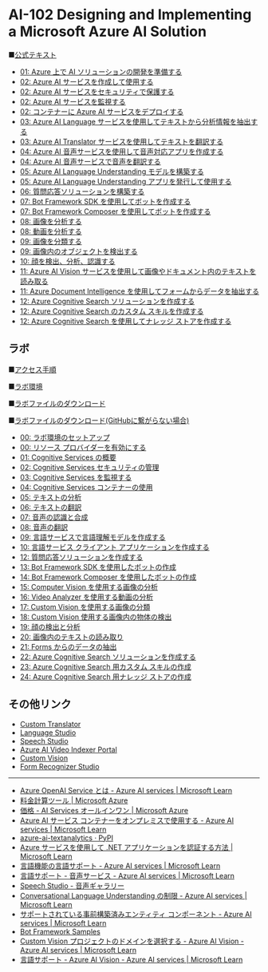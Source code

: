 # AI-102 Designing and Implementing a Microsoft Azure AI Solution

■[公式テキスト](https://learn.microsoft.com/ja-jp/training/courses/ai-102t00?wt.mc_id=esi_m2l_content_wwl#study-guide)

* [01: Azure 上で AI ソリューションの開発を準備する](https://learn.microsoft.com/ja-jp/training/modules/prepare-to-develop-ai-solutions-azure/)
* [02: Azure AI サービスを作成して使用する](https://learn.microsoft.com/ja-jp/training/modules/create-manage-cognitive-services/)
* [02: Azure AI サービスをセキュリティで保護する](https://learn.microsoft.com/ja-jp/training/modules/secure-cognitive-services/)
* [02: Azure AI サービスを監視する](https://learn.microsoft.com/ja-jp/training/modules/monitor-cognitive-services/)
* [02: コンテナーに Azure AI サービスをデプロイする](https://learn.microsoft.com/ja-jp/training/modules/investigate-container-for-use-cognitive-services/)
* [03: Azure AI Language サービスを使用してテキストから分析情報を抽出する](https://learn.microsoft.com/ja-jp/training/modules/extract-insights-text-with-text-analytics-service/)
* [03: Azure AI Translator サービスを使用してテキストを翻訳する](https://learn.microsoft.com/ja-jp/training/modules/translate-text-with-translator-service/)
* [04: Azure AI 音声サービスを使用して音声対応アプリを作成する](https://learn.microsoft.com/ja-jp/training/modules/transcribe-speech-input-text/)
* [04: Azure AI 音声サービスで音声を翻訳する](https://learn.microsoft.com/ja-jp/training/modules/translate-speech-speech-service/)
* [05: Azure AI Language Understanding モデルを構築する](https://learn.microsoft.com/ja-jp/training/modules/build-language-understanding-model/)
* [05: Azure AI Language Understanding アプリを発行して使用する](https://learn.microsoft.com/ja-jp/training/modules/publish-use-language-understand-app/)
* [06: 質問応答ソリューションを構築する](https://learn.microsoft.com/ja-jp/training/modules/build-qna-solution-qna-maker/)
* [07: Bot Framework SDK を使用してボットを作成する](https://learn.microsoft.com/ja-jp/training/modules/design-bot-conversation-flow/)
* [07: Bot Framework Composer を使用してボットを作成する](https://learn.microsoft.com/ja-jp/training/modules/create-bot-with-bot-framework-composer/)
* [08: 画像を分析する](https://learn.microsoft.com/ja-jp/training/modules/analyze-images/)
* [08: 動画を分析する](https://learn.microsoft.com/ja-jp/training/modules/analyze-video/)
* [09: 画像を分類する](https://learn.microsoft.com/ja-jp/training/modules/classify-images/)
* [09: 画像内のオブジェクトを検出する](https://learn.microsoft.com/ja-jp/training/modules/detect-objects-images/)
* [10: 顔を検出、分析、認識する](https://learn.microsoft.com/ja-jp/training/modules/detect-analyze-recognize-faces/)
* [11: Azure AI Vision サービスを使用して画像やドキュメント内のテキストを読み取る](https://learn.microsoft.com/ja-jp/training/modules/read-text-images-documents-with-computer-vision-service/)
* [11: Azure Document Intelligence を使用してフォームからデータを抽出する](https://learn.microsoft.com/ja-jp/training/modules/work-form-recognizer/)
* [12: Azure Cognitive Search ソリューションを作成する](https://learn.microsoft.com/ja-jp/training/modules/create-azure-cognitive-search-solution/)
* [12: Azure Cognitive Search のカスタム スキルを作成する](https://learn.microsoft.com/ja-jp/training/modules/create-enrichment-pipeline-azure-cognitive-search/)
* [12: Azure Cognitive Search を使用してナレッジ ストアを作成する](https://learn.microsoft.com/ja-jp/training/modules/create-knowledge-store-azure-cognitive-search/)

## ラボ

■[アクセス手順](https://publicfilestor.blob.core.windows.net/ai102/Opening.pdf)

■[ラボ環境](https://aka.ms/lab-env)

■[ラボファイルのダウンロード](https://github.com/MicrosoftLearning/AI-102-AIEngineer/archive/refs/heads/master.zip)

■[ラボファイルのダウンロード(GitHubに繋がらない場合)](https://publicfilestor.blob.core.windows.net/ai102/AI-102-AIEngineer-master_0803.zip)

* [00: ラボ環境のセットアップ](https://github.com/MTT-ja/AI-102-AIEngineer.ja-jp/blob/main/Instructions/00-setup.md)
* [00: リソース プロバイダーを有効にする](https://github.com/MTT-ja/AI-102-AIEngineer.ja-jp/blob/main/Instructions/00-update-resource-providers.md)
* [01: Cognitive Services の概要](https://github.com/MTT-ja/AI-102-AIEngineer.ja-jp/blob/main/Instructions/01-get-started-cognitive-services.md)
* [02: Cognitive Services セキュリティの管理](https://github.com/MTT-ja/AI-102-AIEngineer.ja-jp/blob/main/Instructions/02-cognitive-services-security.md)
* [03: Cognitive Services を監視する](https://github.com/MTT-ja/AI-102-AIEngineer.ja-jp/blob/main/Instructions/03-monitor-cognitive-services.md)
* [04: Cognitive Services コンテナーの使用](https://github.com/MTT-ja/AI-102-AIEngineer.ja-jp/blob/main/Instructions/04-use-a-container.md)
* [05: テキストの分析](https://github.com/MTT-ja/AI-102-AIEngineer.ja-jp/blob/main/Instructions/05-analyze-text.md)
* [06: テキストの翻訳](https://github.com/MTT-ja/AI-102-AIEngineer.ja-jp/blob/main/Instructions/06-translate-text.md)
* [07: 音声の認識と合成](https://github.com/MTT-ja/AI-102-AIEngineer.ja-jp/blob/main/Instructions/07-speech.md)
* [08: 音声の翻訳](https://github.com/MTT-ja/AI-102-AIEngineer.ja-jp/blob/main/Instructions/08-translate-speech.md)
* [09: 言語サービスで言語理解モデルを作成する](https://github.com/MTT-ja/AI-102-AIEngineer.ja-jp/blob/main/Instructions/09b-language-understanding-(preview).md)
* [10: 言語サービス クライアント アプリケーションを作成する](https://github.com/MTT-ja/AI-102-AIEngineer.ja-jp/blob/main/Instructions/10b-language-understanding-client-(preview).md)
* [12: 質問応答ソリューションを作成する](https://github.com/MTT-ja/AI-102-AIEngineer.ja-jp/blob/japanese/Instructions/12-qna-maker.md)
* [13: Bot Framework SDK を使用したボットの作成](https://github.com/MTT-ja/AI-102-AIEngineer.ja-jp/blob/main/Instructions/13-bot-framework.md)
* [14: Bot Framework Composer を使用したボットの作成](https://github.com/MTT-ja/AI-102-AIEngineer.ja-jp/blob/main/Instructions/14-bot-composer.md)
* [15: Computer Vision を使用する画像の分析](https://github.com/MTT-ja/AI-102-AIEngineer.ja-jp/blob/main/Instructions/15-computer-vision.md)
* [16: Video Analyzer を使用する動画の分析](https://github.com/MTT-ja/AI-102-AIEngineer.ja-jp/blob/main/Instructions/16-video-indexer.md)
* [17: Custom Vision を使用する画像の分類](https://github.com/MTT-ja/AI-102-AIEngineer.ja-jp/blob/main/Instructions/17-image-classification.md)
* [18: Custom Vision 使用する画像内の物体の検出](https://github.com/MTT-ja/AI-102-AIEngineer.ja-jp/blob/main/Instructions/18-object-detection.md)
* [19: 顔の検出と分析](https://github.com/MTT-ja/AI-102-AIEngineer.ja-jp/blob/main/Instructions/19-face-service.md)
* [20: 画像内のテキストの読み取り](https://github.com/MTT-ja/AI-102-AIEngineer.ja-jp/blob/main/Instructions/20-ocr.md)
* [21: Forms からのデータの抽出](https://github.com/MTT-ja/AI-102-AIEngineer.ja-jp/blob/main/Instructions/21-form-recognizer.md)
* [22: Azure Cognitive Search ソリューションを作成する](https://github.com/MTT-ja/AI-102-AIEngineer.ja-jp/blob/main/Instructions/22-azure-search.md)
* [23: Azure Cognitive Search 用カスタム スキルの作成](https://github.com/MTT-ja/AI-102-AIEngineer.ja-jp/blob/main/Instructions/23-search-skills.md)
* [24: Azure Cognitive Search 用ナレッジ ストアの作成](https://github.com/MTT-ja/AI-102-AIEngineer.ja-jp/blob/main/Instructions/24-knowledge-store.md)

## その他リンク
* [Custom Translator](https://portal.customtranslator.azure.ai/)
* [Language Studio](https://language.cognitive.azure.com/)
* [Speech Studio](https://speech.microsoft.com/)
* [Azure AI Video Indexer Portal](https://www.videoindexer.ai/)
* [Custom Vision](https://www.customvision.ai/)
* [Form Recognizer Studio](https://formrecognizer.appliedai.azure.com/)
---
* [Azure OpenAI Service とは - Azure AI services | Microsoft Learn](https://learn.microsoft.com/ja-jp/azure/ai-services/openai/overview)
* [料金計算ツール | Microsoft Azure](https://azure.microsoft.com/ja-jp/pricing/calculator/)
* [価格 - AI Services オールインワン | Microsoft Azure](https://azure.microsoft.com/ja-jp/pricing/details/cognitive-services/)
* [Azure AI サービス コンテナーをオンプレミスで使用する - Azure AI services | Microsoft Learn](https://learn.microsoft.com/ja-jp/azure/ai-services/cognitive-services-container-support)
* [azure-ai-textanalytics · PyPI](https://pypi.org/project/azure-ai-textanalytics/)
* [Azure サービスを使用して .NET アプリケーションを認証する方法 | Microsoft Learn](https://learn.microsoft.com/ja-jp/dotnet/azure/sdk/authentication?tabs=command-line)
* [言語機能の言語サポート - Azure AI services | Microsoft Learn](https://learn.microsoft.com/ja-jp/azure/ai-services/language-service/concepts/language-support)
* [言語サポート - 音声サービス - Azure AI services | Microsoft Learn](https://learn.microsoft.com/ja-jp/azure/ai-services/speech-service/language-support?tabs=stt)
* [Speech Studio - 音声ギャラリー](https://speech.microsoft.com/portal/voicegallery)
* [Conversational Language Understanding の制限 - Azure AI services | Microsoft Learn](https://learn.microsoft.com/ja-jp/azure/ai-services/language-service/conversational-language-understanding/service-limits#regional-availability)
* [サポートされている事前構築済みエンティティ コンポーネント - Azure AI services | Microsoft Learn](https://learn.microsoft.com/ja-jp/azure/ai-services/language-service/conversational-language-understanding/prebuilt-component-reference)
* [Bot Framework Samples](https://github.com/microsoft/BotBuilder-Samples)
* [Custom Vision プロジェクトのドメインを選択する - Azure AI Vision - Azure AI services | Microsoft Learn](https://learn.microsoft.com/ja-jp/azure/ai-services/custom-vision-service/select-domain)
* [言語サポート - Azure AI Vision - Azure AI services | Microsoft Learn](https://learn.microsoft.com/ja-jp/azure/ai-services/computer-vision/language-support)
